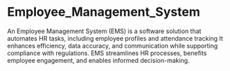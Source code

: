 # Employee_Management_System
An Employee Management System (EMS) is a software solution that automates HR tasks, including employee profiles and attendance tracking It enhances efficiency, data accuracy, and communication while supporting compliance with regulations. EMS streamlines HR processes, benefits employee engagement, and enables informed decision-making.
